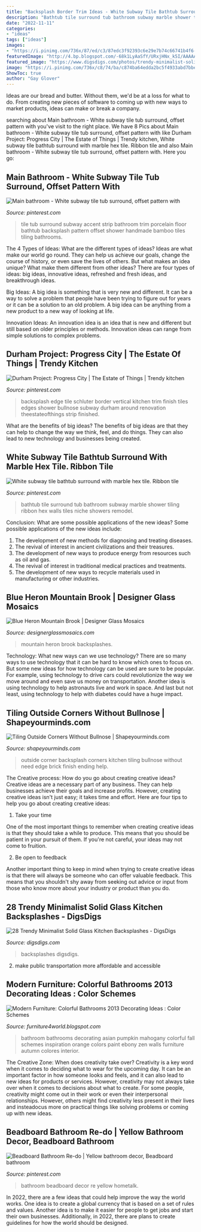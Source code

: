 ```yaml
---
title: "Backsplash Border Trim Ideas - White Subway Tile Bathtub Surround With Marble Hex Tile. Ribbon Tile"
description: "Bathtub tile surround tub bathroom subway marble shower tiling ribbon hex walls tiles niche showers remodel"
date: "2022-11-11"
categories:
- "ideas"
tags: ["ideas"]
images:
- "https://i.pinimg.com/736x/87/ed/c3/87edc3f92393c6e29e7b74c66741b4f6--bathtub-surround-hex-tile.jpg"
featuredImage: "http://4.bp.blogspot.com/-68k1LyAaSfY/URxjHNx_k5I/AAAAAAAAJpI/FwLTy9boCqg/s1600/Colorful-Bathrooms-2013-Decorating-Ideas-8.jpg"
featured_image: "https://www.digsdigs.com/photos/trendy-minimalist-solid-glass-kitchen-backsplashes-2.jpg"
image: "https://i.pinimg.com/736x/c8/74/ba/c874ba64edda2bc5f4933abd7bbed6a2--schluter-tile-edge-tile-installation.jpg"
ShowToc: true
author: "Gay Glover"
---
```



Ideas are our bread and butter. Without them, we'd be at a loss for what to do. From creating new pieces of software to coming up with new ways to market products, ideas can make or break a company.

	

		
searching about Main bathroom - White subway tile tub surround, offset pattern with you've visit to the right place. We have 8 Pics about Main bathroom - White subway tile tub surround, offset pattern with like Durham Project: Progress City | The Estate of Things | Trendy kitchen, White subway tile bathtub surround with marble hex tile. Ribbon tile and also Main bathroom - White subway tile tub surround, offset pattern with. Here you go:
		
    
## Main Bathroom - White Subway Tile Tub Surround, Offset Pattern With

<img loading=lazy src="https://s-media-cache-ak0.pinimg.com/736x/49/2f/23/492f23e815479ccd7de346538f844d8d.jpg" onerror="this.onerror=null;this.src='https://tse1.mm.bing.net/th?id=OIP.K3s2k_5MkEJXglqNQ5C7fAHaJ3&amp;pid=15.1';" alt="Main bathroom - White subway tile tub surround, offset pattern with">

_Source: pinterest.com_

>tile tub surround subway accent strip bathroom trim porcelain floor bathtub backsplash pattern offset shower handmade bamboo tiles tiling bathrooms. 

	

The 4 Types of Ideas: What are the different types of ideas?
Ideas are what make our world go round. They can help us achieve our goals, change the course of history, or even save the lives of others. But what makes an idea unique? What make them different from other ideas?
There are four types of ideas: big ideas, innovative ideas, refreshed and fresh ideas, and breakthrough ideas.

Big Ideas: A big idea is something that is very new and different. It can be a way to solve a problem that people have been trying to figure out for years or it can be a solution to an old problem. A big idea can be anything from a new product to a new way of looking at life.

Innovation Ideas: An innovation idea is an idea that is new and different but still based on older principles or methods. Innovation ideas can range from simple solutions to complex problems.

    
## Durham Project: Progress City | The Estate Of Things | Trendy Kitchen

<img loading=lazy src="https://i.pinimg.com/736x/c8/74/ba/c874ba64edda2bc5f4933abd7bbed6a2--schluter-tile-edge-tile-installation.jpg" onerror="this.onerror=null;this.src='https://tse2.mm.bing.net/th?id=OIP.eQg2x4Hfo1g2QSVqpqCz1wHaJ3&amp;pid=15.1';" alt="Durham Project: Progress City | The Estate of Things | Trendy kitchen">

_Source: pinterest.com_

>backsplash edge tile schluter border vertical kitchen trim finish tiles edges shower bullnose subway durham around renovation theestateofthings strip finished. 

	

What are the benefits of big ideas?
The benefits of big ideas are that they can help to change the way we think, feel, and do things. They can also lead to new technology and businesses being created.

    
## White Subway Tile Bathtub Surround With Marble Hex Tile. Ribbon Tile

<img loading=lazy src="https://i.pinimg.com/736x/87/ed/c3/87edc3f92393c6e29e7b74c66741b4f6--bathtub-surround-hex-tile.jpg" onerror="this.onerror=null;this.src='https://tse1.mm.bing.net/th?id=OIP.JqvO2g_IZZkSizgH9xI0TQHaJ3&amp;pid=15.1';" alt="White subway tile bathtub surround with marble hex tile. Ribbon tile">

_Source: pinterest.com_

>bathtub tile surround tub bathroom subway marble shower tiling ribbon hex walls tiles niche showers remodel. 

	

Conclusion: What are some possible applications of the new ideas?
Some possible applications of the new ideas include:
1. The development of new methods for diagnosing and treating diseases. 
2. The revival of interest in ancient civilizations and their treasures. 
3. The development of new ways to produce energy from resources such as oil and gas. 
4. The revival of interest in traditional medical practices and treatments. 
5. The development of new ways to recycle materials used in manufacturing or other industries.

    
## Blue Heron Mountain Brook | Designer Glass Mosaics

<img loading=lazy src="https://designerglassmosaics.com/wp-content/uploads/2015/07/backsplashes-waterfallscene2web.jpg" onerror="this.onerror=null;this.src='https://tse2.mm.bing.net/th?id=OIP.EQncjEZg8LPjeMZQ0J6SwwHaJ4&amp;pid=15.1';" alt="Blue Heron Mountain Brook | Designer Glass Mosaics">

_Source: designerglassmosaics.com_

>mountain heron brook backsplashes. 

	

Technology: What new ways can we use technology?
There are so many ways to use technology that it can be hard to know which ones to focus on. But some new ideas for how technology can be used are sure to be popular. For example, using technology to drive cars could revolutionize the way we move around and even save us money on transportation. Another idea is using technology to help astronauts live and work in space. And last but not least, using technology to help with diabetes could have a huge impact.

    
## Tiling Outside Corners Without Bullnose | Shapeyourminds.com

<img loading=lazy src="https://st.hzcdn.com/simgs/0582783505414b95_8-2563/home-design.jpg" onerror="this.onerror=null;this.src='https://tse4.mm.bing.net/th?id=OIP.XXE6UvkaU9SXwo_ana2PXQHaNL&amp;pid=15.1';" alt="Tiling Outside Corners Without Bullnose | Shapeyourminds.com">

_Source: shapeyourminds.com_

>outside corner backsplash corners kitchen tiling bullnose without need edge brick finish ending help. 

	

The Creative process: How do you go about creating creative ideas?
Creative ideas are a necessary part of any business. They can help businesses achieve their goals and increase profits. However, creating creative ideas isn't just easy; it takes time and effort. Here are four tips to help you go about creating creative ideas:
1. Take your time

One of the most important things to remember when creating creative ideas is that they should take a while to produce. This means that you should be patient in your pursuit of them. If you're not careful, your ideas may not come to fruition.

2. Be open to feedback

Another important thing to keep in mind when trying to create creative ideas is that there will always be someone who can offer valuable feedback. This means that you shouldn't shy away from seeking out advice or input from those who know more about your industry or product than you do.

    
## 28 Trendy Minimalist Solid Glass Kitchen Backsplashes - DigsDigs

<img loading=lazy src="https://www.digsdigs.com/photos/trendy-minimalist-solid-glass-kitchen-backsplashes-2.jpg" onerror="this.onerror=null;this.src='https://tse4.mm.bing.net/th?id=OIP.q0h9Sgj0pgGGxBVqSURLVAHaJ3&amp;pid=15.1';" alt="28 Trendy Minimalist Solid Glass Kitchen Backsplashes - DigsDigs">

_Source: digsdigs.com_

>backsplashes digsdigs. 

	

2. make public transportation more affordable and accessible

    
## Modern Furniture: Colorful Bathrooms 2013 Decorating Ideas : Color Schemes

<img loading=lazy src="http://4.bp.blogspot.com/-68k1LyAaSfY/URxjHNx_k5I/AAAAAAAAJpI/FwLTy9boCqg/s1600/Colorful-Bathrooms-2013-Decorating-Ideas-8.jpg" onerror="this.onerror=null;this.src='https://tse1.mm.bing.net/th?id=OIP.D-GeV2mqleQr1vaIUw1pSgHaJ3&amp;pid=15.1';" alt="Modern Furniture: Colorful Bathrooms 2013 Decorating Ideas : Color Schemes">

_Source: furniture4world.blogspot.com_

>bathroom bathrooms decorating asian pumpkin mahogany colorful fall schemes inspiration orange colors paint ebony zen walls furniture autumn colores interior. 

	

The Creative Zone: When does creativity take over?
Creativity is a key word when it comes to deciding what to wear for the upcoming day. It can be an important factor in how someone looks and feels, and it can also lead to new ideas for products or services. However, creativity may not always take over when it comes to decisions about what to create. For some people, creativity might come out in their work or even their interpersonal relationships. However, others might find creativity less present in their lives and insteadocus more on practical things like solving problems or coming up with new ideas.

    
## Beadboard Bathroom Re-do | Yellow Bathroom Decor, Beadboard Bathroom

<img loading=lazy src="https://i.pinimg.com/736x/b8/e8/c9/b8e8c941647733ff24b0ccf497386323--bathroom-wall-bathroom-ideas.jpg" onerror="this.onerror=null;this.src='https://tse4.mm.bing.net/th?id=OIP.hJdeTRlzJceL_2Siwe_FvwHaJ3&amp;pid=15.1';" alt="Beadboard Bathroom Re-do | Yellow bathroom decor, Beadboard bathroom">

_Source: pinterest.com_

>bathroom beadboard decor re yellow hometalk. 

	

In 2022, there are a few ideas that could help improve the way the world works. One idea is to create a global currency that is based on a set of rules and values. Another idea is to make it easier for people to get jobs and start their own businesses. Additionally, in 2022, there are plans to create guidelines for how the world should be designed.

